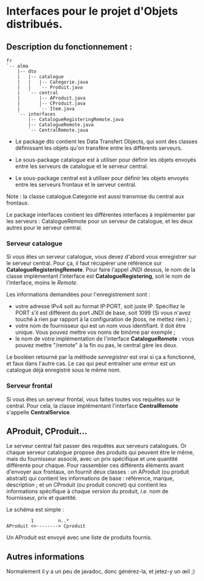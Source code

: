 # Interfaces pour le projet d'Objets distribués.


## Description du fonctionnement :

	fr
	`-- alma
	    |-- dto
	    |   |-- catalogue
	    |   |   |-- Categorie.java
	    |   |   `-- Produit.java
	    |   `-- central
	    |       |-- AProduit.java
	    |       |-- CProduit.java
	    |       `-- Item.java
	    `-- interfaces
	        |-- CatalogueRegisteringRemote.java
	        |-- CatalogueRemote.java
	        `-- CentralRemote.java



* Le package dto contient les Data Transfert Objects, qui sont des classes définissant les objets qu'on transfère entre les différents serveurs.

*	Le sous-package catalogue est à utiliser pour définir les objets envoyés entre les serveurs de catalogue et le serveur central.

*	Le sous-package central est à utiliser pour définir les objets envoyés entre les serveurs frontaux et le serveur central.

Note : la classe catalogue.Categorie est aussi transmise du central aux frontaux.

Le package interfaces contient les différentes interfaces à implémenter par les serveurs : CatalogueRemote pour un serveur de catalogue, et les deux autres pour le serveur central.

### Serveur catalogue
	
Si vous êtes un serveur catalogue, vous devez d'abord vous enregistrer sur le serveur central. Pour ça, il faut récupérer une référence sur **CatalogueRegisteringRemote**. Pour faire l'appel JNDI dessus, le nom de la classe implémentant l'interface est **CatalogueRegistering**, soit le nom de l'interface, moins le *Remote*.

Les informations demandées pour l'enregistrement sont :
* votre adresse IPv4 soit au format IP:PORT, soit juste IP. Spécifiez le PORT s'il est différent du port JNDI de base, soit 1099 (Si vous n'avez touché à rien par rapport à la configuration de jboss, ne mettez rien.) ; 
* votre nom de fournisseur qui est un nom vous identifiant. Il doit être unique. Vous pouvez mettre vos noms de binôme par exemple ;
* le nom de votre implémentation de l'interface **CatalogueRemote** : vous pouvez mettre "/remote" à la fin ou pas, le central gère les deux.

Le booléen retourné par la méthode *senregistrer* est vrai si ça a fonctionné, et faux dans l'autre cas. Le cas qui peut entraîner une erreur est un catalogue déjà enregistré sous le même nom.


### Serveur frontal

Si vous êtes un serveur frontal, vous faites toutes vos requêtes sur le central. Pour cela, la classe implémentant l'interface **CentralRemote** s'appelle **CentralService**.


## AProduit, CProduit…

Le serveur central fait passer des requêtes aux serveurs catalogues. Or chaque serveur catalogue propose des produits qui peuvent être le même, mais du fournisseur associé, avec un prix spécifique et une quantité différente pour chaque. Pour rassembler ces différents éléments avant d'envoyer aux frontaux, on fournit deux classes : un AProduit (ou produit abstrait) qui contient les informations de base : référence, marque, description ; et un CProduit (ou produit concret) qui contient les informations spécifique à chaque *version* du produit, *i.e.* nom de fournisseur, prix et quantité.

Le schéma est simple :

	         1         n..*
	AProduit <>--------> Cproduit


Un AProduit est envoyé avec une liste de produits fournis.


## Autres informations

Normalement il y a un peu de javadoc, donc générez-la, et jetez-y un œil ;)
